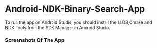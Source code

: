 # Android-NDK-Binary-Search-App
To run the app on Android Studio, you should install the LLDB,Cmake and NDK Tools from the SDK Manager in Android Studio.
### Screenshots Of The App

